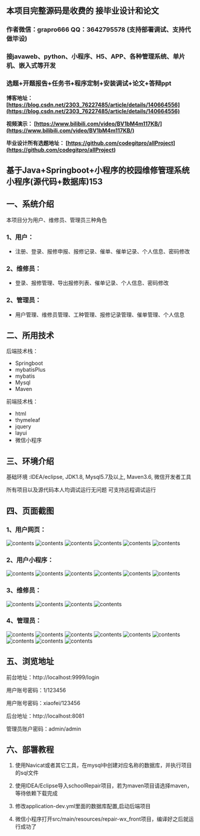 ## 本项目完整源码是收费的  接毕业设计和论文

### 作者微信：grapro666 QQ：3642795578 (支持部署调试、支持代做毕设)

### 接javaweb、python、小程序、H5、APP、各种管理系统、单片机、嵌入式等开发

### 选题+开题报告+任务书+程序定制+安装调试+论文+答辩ppt

**博客地址：
[https://blog.csdn.net/2303_76227485/article/details/140664556](https://blog.csdn.net/2303_76227485/article/details/140664556)**

**视频演示：
[https://www.bilibili.com/video/BV1bM4m117KB/](https://www.bilibili.com/video/BV1bM4m117KB/)**

**毕业设计所有选题地址：
[https://github.com/codegitpro/allProject](https://github.com/codegitpro/allProject)**

## 基于Java+Springboot+小程序的校园维修管理系统小程序(源代码+数据库)153

## 一、系统介绍
本项目分为用户、维修员、管理员三种角色
### 1、用户：
- 注册、登录、报修申报、报修记录、催单、催单记录、个人信息、密码修改
### 2、维修员：
- 登录、报修管理、导出报修列表、催单记录、个人信息、密码修改
### 2、管理员：
- 用户管理、维修员管理、工种管理、报修记录管理、催单管理、个人信息

## 二、所用技术

后端技术栈：

- Springboot
- mybatisPlus
- mybatis
- Mysql
- Maven

前端技术栈：

- html
- thymeleaf
- jquery
- layui
- 微信小程序

## 三、环境介绍

基础环境 :IDEA/eclipse, JDK1.8, Mysql5.7及以上, Maven3.6, 微信开发者工具

所有项目以及源代码本人均调试运行无问题 可支持远程调试运行

## 四、页面截图
### 1、用户网页：
![contents](./picture/picture1.png)
![contents](./picture/picture2.png)
![contents](./picture/picture3.png)
![contents](./picture/picture4.png)
![contents](./picture/picture5.png)
![contents](./picture/picture6.png)
### 2、用户小程序：
![contents](./picture/picture20.png)
![contents](./picture/picture21.png)
![contents](./picture/picture22.png)
![contents](./picture/picture23.png)
![contents](./picture/picture24.png)
![contents](./picture/picture25.png)
### 3、维修员：
![contents](./picture/picture7.png)
![contents](./picture/picture8.png)
![contents](./picture/picture9.png)
![contents](./picture/picture10.png)
### 4、管理员：
![contents](./picture/picture11.png)
![contents](./picture/picture12.png)
![contents](./picture/picture13.png)
![contents](./picture/picture14.png)
![contents](./picture/picture15.png)
![contents](./picture/picture16.png)
![contents](./picture/picture17.png)
![contents](./picture/picture18.png)
![contents](./picture/picture19.png)

## 五、浏览地址
前台地址：http://localhost:9999/login

用户账号密码：1/123456

用户账号密码：xiaofei/123456

后台地址：http://localhost:8081

管理员账户密码：admin/admin

## 六、部署教程
1. 使用Navicat或者其它工具，在mysql中创建对应名称的数据库，并执行项目的sql文件

2. 使用IDEA/Eclipse导入schoolRepair项目，若为maven项目请选择maven，等待依赖下载完成

3. 修改application-dev.yml里面的数据库配置,启动后端项目

4. 微信小程序打开src/main/resources/repair-wx_front项目，编译好之后就运行成功了
